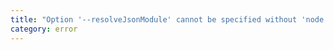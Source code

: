 ```yaml
---
title: "Option '--resolveJsonModule' cannot be specified without 'node' module resolution strategy."
category: error
---
```

